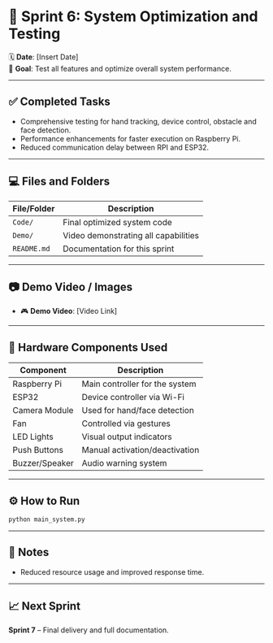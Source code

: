 
# 🏧 Sprint 6: System Optimization and Testing

🗓 **Date**: [Insert Date]  
🌟 **Goal**: Test all features and optimize overall system performance.

---

## ✅ Completed Tasks
- Comprehensive testing for hand tracking, device control, obstacle and face detection.
- Performance enhancements for faster execution on Raspberry Pi.
- Reduced communication delay between RPI and ESP32.

---

## 💻 Files and Folders

| File/Folder | Description |
|-------------|-------------|
| `Code/`     | Final optimized system code |
| `Demo/`     | Video demonstrating all capabilities |
| `README.md` | Documentation for this sprint |

---

## 📷 Demo Video / Images
- 🎮 **Demo Video**: [Video Link]

---

## 🧩 Hardware Components Used

| Component        | Description                                |
|------------------|--------------------------------------------|
| Raspberry Pi     | Main controller for the system             |
| ESP32            | Device controller via Wi-Fi               |
| Camera Module    | Used for hand/face detection               |
| Fan              | Controlled via gestures                    |
| LED Lights       | Visual output indicators                   |
| Push Buttons     | Manual activation/deactivation             |
| Buzzer/Speaker   | Audio warning system                       |

---

## ⚙️ How to Run

```bash
python main_system.py
```

---

## 📌 Notes
- Reduced resource usage and improved response time.

---

## 📈 Next Sprint

**Sprint 7** – Final delivery and full documentation.
